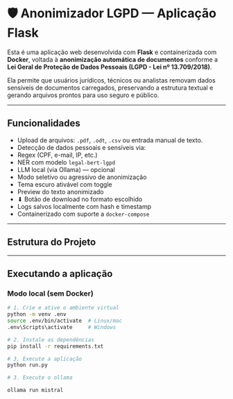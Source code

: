 # 🛡️ Anonimizador LGPD — Aplicação Flask

Esta é uma aplicação web desenvolvida com **Flask** e containerizada com **Docker**, voltada à **anonimização automática de documentos** conforme a **Lei Geral de Proteção de Dados Pessoais (LGPD - Lei nº 13.709/2018)**.

Ela permite que usuários jurídicos, técnicos ou analistas removam dados sensíveis de documentos carregados, preservando a estrutura textual e gerando arquivos prontos para uso seguro e público.

---

## Funcionalidades

-  Upload de arquivos: `.pdf`, `.odt`, `.csv` ou entrada manual de texto.
-  Detecção de dados pessoais e sensíveis via:
  - Regex (CPF, e-mail, IP, etc.)
  - NER com modelo `legal-bert-lgpd`
  - LLM local (via Ollama) — opcional
-  Modo seletivo ou agressivo de anonimização
-  Tema escuro ativável com toggle
-  Preview do texto anonimizado
- ⬇ Botão de download no formato escolhido
-  Logs salvos localmente com hash e timestamp
-  Containerizado com suporte a `docker-compose`

---

## Estrutura do Projeto


---

##  Executando a aplicação

### Modo local (sem Docker)

```bash
# 1. Crie e ative o ambiente virtual
python -m venv .env
source .env/bin/activate  # Linux/mac
.env\Scripts\activate     # Windows

# 2. Instale as dependências
pip install -r requirements.txt

# 3. Execute a aplicação
python run.py

# 3. Execute o ollama

ollama run mistral
